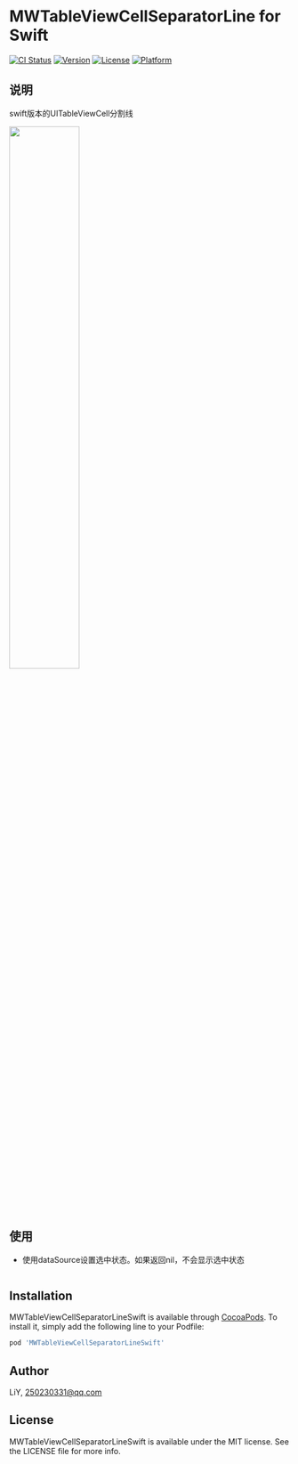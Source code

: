 # MWTableViewCellSeparatorLine for Swift

[![CI Status](https://img.shields.io/travis/LiY/MWTableViewCellSeparatorLineSwift.svg?style=flat)](https://travis-ci.org/LiY/MWTableViewCellSeparatorLineSwift)
[![Version](https://img.shields.io/cocoapods/v/MWTableViewCellSeparatorLineSwift.svg?style=flat)](https://cocoapods.org/pods/MWTableViewCellSeparatorLineSwift)
[![License](https://img.shields.io/cocoapods/l/MWTableViewCellSeparatorLineSwift.svg?style=flat)](https://cocoapods.org/pods/MWTableViewCellSeparatorLineSwift)
[![Platform](https://img.shields.io/cocoapods/p/MWTableViewCellSeparatorLineSwift.svg?style=flat)](https://cocoapods.org/pods/MWTableViewCellSeparatorLineSwift)

## 说明

swift版本的UITableViewCell分割线

<img src="/docs/screenshot1.png" width="50%" height="50%">

## 使用

* 使用dataSource设置选中状态。如果返回nil，不会显示选中状态

```swift

```

## Installation

MWTableViewCellSeparatorLineSwift is available through [CocoaPods](https://cocoapods.org). To install
it, simply add the following line to your Podfile:

```ruby
pod 'MWTableViewCellSeparatorLineSwift'
```

## Author

LiY, 250230331@qq.com

## License

MWTableViewCellSeparatorLineSwift is available under the MIT license. See the LICENSE file for more info.
